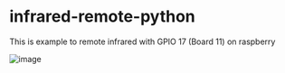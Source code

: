 # infrared-remote-python
This is example to remote infrared with GPIO 17 (Board 11) on raspberry

![image](https://user-images.githubusercontent.com/19990660/143670355-118204b7-0f37-4b7a-8366-fa634709a116.png)
